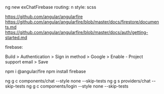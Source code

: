 ng new exChatFirebase
routing: n
style: scss

https://github.com/angular/angularfire
https://github.com/angular/angularfire/blob/master/docs/firestore/documents.md
https://github.com/angular/angularfire/blob/master/docs/auth/getting-started.md

firebase:

Build > Authentication > Sign in method > Google > Enable - Project support email > Save

npm i @angular/fire
npm install firebase

ng g c components/chat --style none --skip-tests
ng g s providers/chat --skip-tests
ng g c components/login --style none --skip-tests

